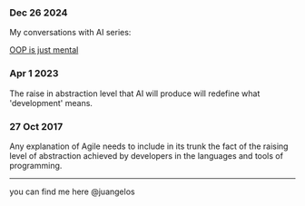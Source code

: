 ### Dec 26 2024

My conversations with AI series:

[OOP is just mental](oop-is-mental.md)

### Apr 1 2023
The raise in abstraction level that AI will 
produce will redefine what 'development' means.

### 27 Oct 2017 
Any explanation of Agile needs to include in 
its trunk the fact of the raising level of 
abstraction achieved by developers in the 
languages and tools of programming.



---

you can find me here @juangelos
